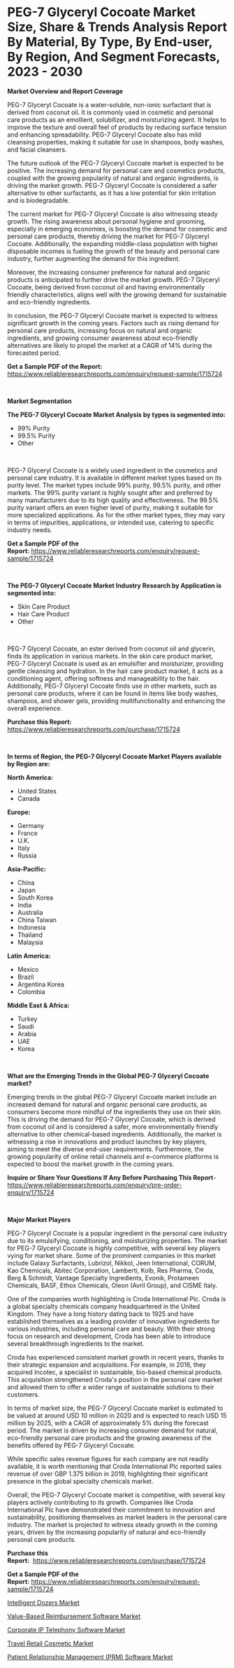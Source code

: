 <p><h1>PEG-7 Glyceryl Cocoate Market Size, Share & Trends Analysis Report By Material, By Type, By End-user, By Region, And Segment Forecasts, 2023 - 2030</h1></p><p><strong>Market Overview and Report Coverage</strong></p>
<p><p>PEG-7 Glyceryl Cocoate is a water-soluble, non-ionic surfactant that is derived from coconut oil. It is commonly used in cosmetic and personal care products as an emollient, solubilizer, and moisturizing agent. It helps to improve the texture and overall feel of products by reducing surface tension and enhancing spreadability. PEG-7 Glyceryl Cocoate also has mild cleansing properties, making it suitable for use in shampoos, body washes, and facial cleansers.</p><p>The future outlook of the PEG-7 Glyceryl Cocoate market is expected to be positive. The increasing demand for personal care and cosmetics products, coupled with the growing popularity of natural and organic ingredients, is driving the market growth. PEG-7 Glyceryl Cocoate is considered a safer alternative to other surfactants, as it has a low potential for skin irritation and is biodegradable.</p><p>The current market for PEG-7 Glyceryl Cocoate is also witnessing steady growth. The rising awareness about personal hygiene and grooming, especially in emerging economies, is boosting the demand for cosmetic and personal care products, thereby driving the market for PEG-7 Glyceryl Cocoate. Additionally, the expanding middle-class population with higher disposable incomes is fueling the growth of the beauty and personal care industry, further augmenting the demand for this ingredient.</p><p>Moreover, the increasing consumer preference for natural and organic products is anticipated to further drive the market growth. PEG-7 Glyceryl Cocoate, being derived from coconut oil and having environmentally friendly characteristics, aligns well with the growing demand for sustainable and eco-friendly ingredients.</p><p>In conclusion, the PEG-7 Glyceryl Cocoate market is expected to witness significant growth in the coming years. Factors such as rising demand for personal care products, increasing focus on natural and organic ingredients, and growing consumer awareness about eco-friendly alternatives are likely to propel the market at a CAGR of 14% during the forecasted period.</p></p>
<p><strong>Get a Sample PDF of the Report:</strong> <a href="https://www.reliableresearchreports.com/enquiry/request-sample/1715724">https://www.reliableresearchreports.com/enquiry/request-sample/1715724</a></p>
<p>&nbsp;</p>
<p><strong>Market Segmentation</strong></p>
<p><strong>The PEG-7 Glyceryl Cocoate Market Analysis by types is segmented into:</strong></p>
<p><ul><li>99% Purity</li><li>99.5% Purity</li><li>Other</li></ul></p>
<p>&nbsp;</p>
<p><p>PEG-7 Glyceryl Cocoate is a widely used ingredient in the cosmetics and personal care industry. It is available in different market types based on its purity level. The market types include 99% purity, 99.5% purity, and other markets. The 99% purity variant is highly sought after and preferred by many manufacturers due to its high quality and effectiveness. The 99.5% purity variant offers an even higher level of purity, making it suitable for more specialized applications. As for the other market types, they may vary in terms of impurities, applications, or intended use, catering to specific industry needs.</p></p>
<p><strong>Get a Sample PDF of the Report:</strong>&nbsp;<a href="https://www.reliableresearchreports.com/enquiry/request-sample/1715724">https://www.reliableresearchreports.com/enquiry/request-sample/1715724</a></p>
<p>&nbsp;</p>
<p><strong>The PEG-7 Glyceryl Cocoate Market Industry Research by Application is segmented into:</strong></p>
<p><ul><li>Skin Care Product</li><li>Hair Care Product</li><li>Other</li></ul></p>
<p>&nbsp;</p>
<p><p>PEG-7 Glyceryl Cocoate, an ester derived from coconut oil and glycerin, finds its application in various markets. In the skin care product market, PEG-7 Glyceryl Cocoate is used as an emulsifier and moisturizer, providing gentle cleansing and hydration. In the hair care product market, it acts as a conditioning agent, offering softness and manageability to the hair. Additionally, PEG-7 Glyceryl Cocoate finds use in other markets, such as personal care products, where it can be found in items like body washes, shampoos, and shower gels, providing multifunctionality and enhancing the overall experience.</p></p>
<p><strong>Purchase this Report:</strong>&nbsp; <a href="https://www.reliableresearchreports.com/purchase/1715724">https://www.reliableresearchreports.com/purchase/1715724</a></p>
<p>&nbsp;</p>
<p><strong>In terms of Region, the PEG-7 Glyceryl Cocoate Market Players available by Region are:</strong></p>
<p>
    <p> <strong> North America: </strong>
        <ul>
            <li>United States</li>
            <li>Canada</li>
        </ul>
        </p> 
    <p> <strong> Europe: </strong>
        <ul>
            <li>Germany</li>
            <li>France</li>
            <li>U.K.</li>
            <li>Italy</li>
            <li>Russia</li>
        </ul>
        </p> 
    <p> <strong> Asia-Pacific: </strong>
        <ul>
            <li>China</li>
            <li>Japan</li>
            <li>South Korea</li>
            <li>India</li>
            <li>Australia</li>
            <li>China Taiwan</li>
            <li>Indonesia</li>
            <li>Thailand</li>
            <li>Malaysia</li>
        </ul>
        </p> 
    <p> <strong> Latin America: </strong>
        <ul>
            <li>Mexico</li>
            <li>Brazil</li>
            <li>Argentina Korea</li>
            <li>Colombia</li>
        </ul>
        </p> 
    <p> <strong> Middle East & Africa: </strong>
        <ul>
            <li>Turkey</li>
            <li>Saudi</li>
            <li>Arabia</li>
            <li>UAE</li>
            <li>Korea</li>
        </ul>
    </p>
    </p>
<p>&nbsp;</p>
<p><strong>What are the Emerging Trends in the Global PEG-7 Glyceryl Cocoate market?</strong></p>
<p><p>Emerging trends in the global PEG-7 Glyceryl Cocoate market include an increased demand for natural and organic personal care products, as consumers become more mindful of the ingredients they use on their skin. This is driving the demand for PEG-7 Glyceryl Cocoate, which is derived from coconut oil and is considered a safer, more environmentally friendly alternative to other chemical-based ingredients. Additionally, the market is witnessing a rise in innovations and product launches by key players, aiming to meet the diverse end-user requirements. Furthermore, the growing popularity of online retail channels and e-commerce platforms is expected to boost the market growth in the coming years.</p></p>
<p><strong>Inquire or Share Your Questions If Any Before Purchasing This Report</strong>- <a href="https://www.reliableresearchreports.com/enquiry/pre-order-enquiry/1715724">https://www.reliableresearchreports.com/enquiry/pre-order-enquiry/1715724</a></p>
<p>&nbsp;</p>
<p><strong>Major Market Players</strong></p>
<p><p>PEG-7 Glyceryl Cocoate is a popular ingredient in the personal care industry due to its emulsifying, conditioning, and moisturizing properties. The market for PEG-7 Glyceryl Cocoate is highly competitive, with several key players vying for market share. Some of the prominent companies in this market include Galaxy Surfactants, Lubrizol, Nikkol, Jeen International, CORUM, Kao Chemicals, Abitec Corporation, Lamberti, Kolb, Res Pharma, Croda, Berg & Schmidt, Vantage Specialty Ingredients, Evonik, Protameen Chemicals, BASF, Ethox Chemicals, Oleon (Avril Group), and CISME Italy. </p><p>One of the companies worth highlighting is Croda International Plc. Croda is a global specialty chemicals company headquartered in the United Kingdom. They have a long history dating back to 1925 and have established themselves as a leading provider of innovative ingredients for various industries, including personal care and beauty. With their strong focus on research and development, Croda has been able to introduce several breakthrough ingredients to the market.</p><p>Croda has experienced consistent market growth in recent years, thanks to their strategic expansion and acquisitions. For example, in 2016, they acquired Incotec, a specialist in sustainable, bio-based chemical products. This acquisition strengthened Croda's position in the personal care market and allowed them to offer a wider range of sustainable solutions to their customers.</p><p>In terms of market size, the PEG-7 Glyceryl Cocoate market is estimated to be valued at around USD 10 million in 2020 and is expected to reach USD 15 million by 2025, with a CAGR of approximately 5% during the forecast period. The market is driven by increasing consumer demand for natural, eco-friendly personal care products and the growing awareness of the benefits offered by PEG-7 Glyceryl Cocoate.</p><p>While specific sales revenue figures for each company are not readily available, it is worth mentioning that Croda International Plc reported sales revenue of over GBP 1.375 billion in 2019, highlighting their significant presence in the global specialty chemicals market.</p><p>Overall, the PEG-7 Glyceryl Cocoate market is competitive, with several key players actively contributing to its growth. Companies like Croda International Plc have demonstrated their commitment to innovation and sustainability, positioning themselves as market leaders in the personal care industry. The market is projected to witness steady growth in the coming years, driven by the increasing popularity of natural and eco-friendly personal care products.</p></p>
<p><strong>Purchase this Report:</strong>&nbsp;&nbsp;<a href="https://www.reliableresearchreports.com/purchase/1715724">https://www.reliableresearchreports.com/purchase/1715724</a></p>
<p></p>
<p><strong>Get a Sample PDF of the Report:</strong>&nbsp;<a href="https://www.reliableresearchreports.com/enquiry/request-sample/1715724">https://www.reliableresearchreports.com/enquiry/request-sample/1715724</a></p>
<p><p><a href="https://medium.com/@sanju991215/intelligent-dozers-market-comprehensive-assessment-by-type-application-and-geography-390f461889d5">Intelligent Dozers Market</a></p><p><a href="https://medium.com/@santo151299/value-based-reimbursement-software-market-report-reveals-the-latest-trends-and-growth-opportunities-12a97635a0e5">Value-Based Reimbursement Software Market</a></p><p><a href="https://medium.com/@ssantosh15121999/decoding-corporate-ip-telephony-software-market-metrics-market-share-trends-and-growth-patterns-8bd83ad78c81">Corporate IP Telephony Software Market</a></p><p><a href="https://medium.com/@santosh99915121/travel-retail-cosmetic-market-share-evolution-and-market-growth-trends-2023-2030-bb2936da2adc">Travel Retail Cosmetic Market</a></p><p><a href="https://medium.com/@s40138378/patient-relationship-management-prm-software-market-comprehensive-assessment-by-type-e896603322fc">Patient Relationship Management (PRM) Software Market</a></p></p>